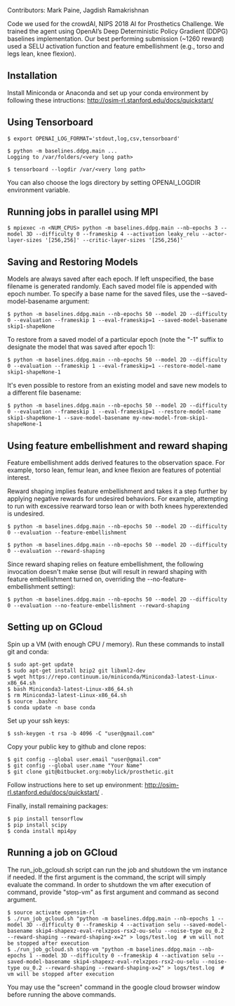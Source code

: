 Contributors: Mark Paine, Jagdish Ramakrishnan

Code we used for the crowdAI, NIPS 2018 AI for Prosthetics Challenge. We trained the agent using OpenAI’s Deep Deterministic Policy Gradient (DDPG) baselines implementation. Our best performing submission (~1260 reward) used a SELU activation function and feature embellishment (e.g., torso and legs lean, knee flexion).

## Installation

Install Miniconda or Anaconda and set up your conda environment by following these intructions: http://osim-rl.stanford.edu/docs/quickstart/

## Using Tensorboard

    $ export OPENAI_LOG_FORMAT='stdout,log,csv,tensorboard'

    $ python -m baselines.ddpg.main ...
    Logging to /var/folders/<very long path>

    $ tensorboard --logdir /var/<very long path>

You can also choose the logs directory by setting OPENAI_LOGDIR environment variable.

## Running jobs in parallel using MPI

    $ mpiexec -n <NUM_CPUS> python -m baselines.ddpg.main --nb-epochs 3 --model 3D --difficulty 0 --frameskip 4 --activation leaky_relu --actor-layer-sizes '[256,256]' --critic-layer-sizes '[256,256]'

## Saving and Restoring Models

Models are always saved after each epoch. If left unspecified, the base filename is generated randomly. Each saved model file is appended with epoch number. To specify a base name for the saved files, use the --saved-model-basename argument:

    $ python -m baselines.ddpg.main --nb-epochs 50 --model 2D --difficulty 0 --evaluation --frameskip 1 --eval-frameskip=1 --saved-model-basename skip1-shapeNone

To restore from a saved model of a particular epoch (note the "-1" suffix to designate the model that was saved after epoch 1):

    $ python -m baselines.ddpg.main --nb-epochs 50 --model 2D --difficulty 0 --evaluation --frameskip 1 --eval-frameskip=1 --restore-model-name skip1-shapeNone-1

It's even possible to restore from an existing model and save new models to a different file basename:

	$ python -m baselines.ddpg.main --nb-epochs 50 --model 2D --difficulty 0 --evaluation --frameskip 1 --eval-frameskip=1 --restore-model-name skip1-shapeNone-1 --save-model-basename my-new-model-from-skip1-shapeNone-1

## Using feature embellishment and reward shaping

Feature embellishment adds derived features to the
observation space. For example, torso lean, femur lean,
and knee flexion are features of potential interest.

Reward shaping implies feature embellishment and takes
it a step further by applying negative rewards for
undesired behaviors. For example, attempting to run
with excessive rearward torso lean or with both
knees hyperextended is undesired.

    $ python -m baselines.ddpg.main --nb-epochs 50 --model 2D --difficulty 0 --evaluation --feature-embellishment

    $ python -m baselines.ddpg.main --nb-epochs 50 --model 2D --difficulty 0 --evaluation --reward-shaping

Since reward shaping relies on feature embellishment,
the following invocation doesn't make sense (but will
result in reward shaping with feature embellishment
turned on, overriding the --no-feature-embellishment
setting):

    $ python -m baselines.ddpg.main --nb-epochs 50 --model 2D --difficulty 0 --evaluation --no-feature-embellishment --reward-shaping

## Setting up on GCloud

Spin up a VM (with enough CPU / memory). Run these commands to install git and conda:

    $ sudo apt-get update
    $ sudo apt-get install bzip2 git libxml2-dev
    $ wget https://repo.continuum.io/miniconda/Miniconda3-latest-Linux-x86_64.sh
    $ bash Miniconda3-latest-Linux-x86_64.sh
    $ rm Miniconda3-latest-Linux-x86_64.sh
    $ source .bashrc
    $ conda update -n base conda

Set up your ssh keys:

    $ ssh-keygen -t rsa -b 4096 -C "user@gmail.com"

Copy your public key to github and clone repos:

    $ git config --global user.email "user@gmail.com"
    $ git config --global user.name "Your Name"
    $ git clone git@bitbucket.org:mobylick/prosthetic.git

Follow instructions here to set up environment: http://osim-rl.stanford.edu/docs/quickstart/ .

Finally, install remaining packages:

    $ pip install tensorflow
    $ pip install scipy
    $ conda install mpi4py

## Running a job on GCloud

The run_job_gcloud.sh script can run the job and shutdown the vm instance if needed. If the first argument is the command, the script will simply evaluate the command. In order to shutdown the vm after execution of command, provide "stop-vm" as first argument and command as second argument.

    $ source activate opensim-rl
    $ ./run_job_gcloud.sh "python -m baselines.ddpg.main --nb-epochs 1 --model 3D --difficulty 0 --frameskip 4 --activation selu --saved-model-basename skip4-shapexz-eval-relxzpos-rsx2-ou-selu --noise-type ou_0.2 --reward-shaping --reward-shaping-x=2" > logs/test.log  # vm will not be stopped after execution
    $ ./run_job_gcloud.sh stop-vm "python -m baselines.ddpg.main --nb-epochs 1 --model 3D --difficulty 0 --frameskip 4 --activation selu --saved-model-basename skip4-shapexz-eval-relxzpos-rsx2-ou-selu --noise-type ou_0.2 --reward-shaping --reward-shaping-x=2" > logs/test.log  # vm will be stopped after execution

You may use the "screen" command in the google cloud browser window before running the above commands.
